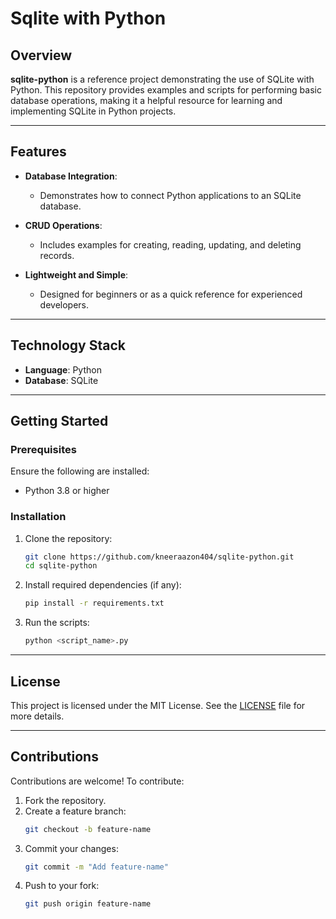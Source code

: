 # Sqlite with Python

## Overview  

**sqlite-python** is a reference project demonstrating the use of SQLite with Python. This repository provides examples and scripts for performing basic database operations, making it a helpful resource for learning and implementing SQLite in Python projects.  

---

## Features  

- **Database Integration**:  
  - Demonstrates how to connect Python applications to an SQLite database.  

- **CRUD Operations**:  
  - Includes examples for creating, reading, updating, and deleting records.  

- **Lightweight and Simple**:  
  - Designed for beginners or as a quick reference for experienced developers.  

---

## Technology Stack  

- **Language**: Python  
- **Database**: SQLite  

---

## Getting Started  

### Prerequisites  

Ensure the following are installed:  
- Python 3.8 or higher  

### Installation  

1. Clone the repository:  
   ```bash  
   git clone https://github.com/kneeraazon404/sqlite-python.git  
   cd sqlite-python  
   ```  

2. Install required dependencies (if any):  
   ```bash  
   pip install -r requirements.txt  
   ```  

3. Run the scripts:  
   ```bash  
   python <script_name>.py  
   ```  

---

## License  

This project is licensed under the MIT License. See the [LICENSE](LICENSE) file for more details.  

---

## Contributions  

Contributions are welcome! To contribute:  

1. Fork the repository.  
2. Create a feature branch:  
   ```bash  
   git checkout -b feature-name  
   ```  
3. Commit your changes:  
   ```bash  
   git commit -m "Add feature-name"  
   ```  
4. Push to your fork:  
   ```bash  
   git push origin feature-name  
   ```  

